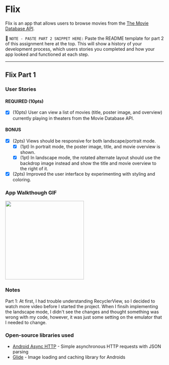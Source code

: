 # Flix
Flix is an app that allows users to browse movies from the [The Movie Database API](http://docs.themoviedb.apiary.io/#).

📝 `NOTE - PASTE PART 2 SNIPPET HERE:` Paste the README template for part 2 of this assignment here at the top. This will show a history of your development process, which users stories you completed and how your app looked and functioned at each step.

---

## Flix Part 1

### User Stories
#### REQUIRED (10pts)
- [x] (10pts) User can view a list of movies (title, poster image, and overview) currently playing in theaters from the Movie Database API.

#### BONUS
- [x] (2pts) Views should be responsive for both landscape/portrait mode.
   - [x] (1pt) In portrait mode, the poster image, title, and movie overview is shown.
   - [x] (1pt) In landscape mode, the rotated alternate layout should use the backdrop image instead and show the title and movie overview to the right of it.
- [x] (2pts) Improved the user interface by experimenting with styling and coloring.

### App Walkthough GIF
<img src="https://github.com/lishannon/Flixster/blob/master/Kapture%202020-09-25%20at%2023.50.26.mp4" width=250><br>

### Notes
Part 1:
At first, I had trouble understanding RecyclerView, so I decided to watch more video before I started the project. When I finsih implementing the landscape mode, I didn't see the changes and thought something was wrong with my code, however, it was just some setting on the emulator that I needed to change.  

### Open-source libraries used

- [Android Async HTTP](https://github.com/codepath/CPAsyncHttpClient) - Simple asynchronous HTTP requests with JSON parsing
- [Glide](https://github.com/bumptech/glide) - Image loading and caching library for Androids
